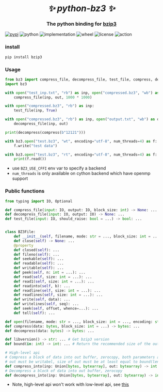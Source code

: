 <h1 align="center"><i>✨ python-bz3 ✨ </i></h1>

<h3 align="center">The python binding for <a href="https://github.com/kspalaiologos/bzip3/tree/master">bzip3</a> </h3>

[![pypi](https://img.shields.io/pypi/v/bzip3.svg)](https://pypi.org/project/bzip3/)
![python](https://img.shields.io/pypi/pyversions/bzip3)
![implementation](https://img.shields.io/pypi/implementation/bzip3)
![wheel](https://img.shields.io/pypi/wheel/bzip3)
![license](https://img.shields.io/github/license/synodriver/python-bz3.svg)
![action](https://img.shields.io/github/workflow/status/synodriver/python-bz3/build%20wheel)

### install
```bash
pip install bzip3
```


### Usage
```python
from bz3 import compress_file, decompress_file, test_file, compress, decompress
import bz3

with open("test_inp.txt", "rb") as inp, open("compressed.bz3", "wb") as out:
    compress_file(inp, out, 1000 * 1000)

with open("compressed.bz3", "rb") as inp:
    test_file(inp, True)    

with open("compressed.bz3", "rb") as inp, open("output.txt", "wb") as out:
    decompress_file(inp, out)

print(decompress(compress(b"12121")))

with bz3.open("test.bz3", "wt", encoding="utf-8", num_threads=4) as f:
    f.write("test data")

with bz3.open("test.bz3", "rt", encoding="utf-8", num_threads=4) as f:
    print(f.read())
```
- use ```BZ3_USE_CFFI``` env var to specify a backend
- ```num_threads``` is only available on cython backend which have openmp support

### Public functions
```python
from typing import IO, Optional

def compress_file(input: IO, output: IO, block_size: int) -> None: ...
def decompress_file(input: IO, output: IO) -> None: ...
def test_file(input: IO, should_raise: bool = ...) -> bool: ...


class BZ3File:
    def __init__(self, filename, mode: str = ..., block_size: int = ..., num_threads: int = ...) -> None: ...
    def close(self) -> None: ...
    @property
    def closed(self): ...
    def fileno(self): ...
    def seekable(self): ...
    def readable(self): ...
    def writable(self): ...
    def peek(self, n: int = ...): ...
    def read(self, size: int = ...): ...
    def read1(self, size: int = ...): ...
    def readinto(self, b): ...
    def readline(self, size: int = ...): ...
    def readlines(self, size: int = ...): ...
    def write(self, data): ...
    def writelines(self, seq): ...
    def seek(self, offset, whence=...): ...
    def tell(self): ...

def open(filename, mode: str = ..., block_size: int = ..., encoding: str = ..., errors: str = ..., newline: str = ...) -> BZ3File: ...
def compress(data: bytes, block_size: int = ...) -> bytes: ...
def decompress(data: bytes) -> bytes: ...

def libversion() -> str: ... # Get bzip3 version
def bound(in: int) -> int: ... # Return the recommended size of the output buffer for the compression functions.

# High-level api
# Compress a block of data into out buffer, zerocopy, both parameters accept objects which implements buffer-protocol.
# out must be writabel, size of out must be at least equal to bound(len(inp))
def compress_into(inp: Union[bytes, bytearray], out: bytearray) -> int: ...
# Decompress a block of data into out buffer, zerocopy
def decompress_into(inp: Union[bytes, bytearray], out: bytearray) -> int: ...
```

- Note, high-level api won't work with low-level api, see [this](https://github.com/kspalaiologos/bzip3/issues/70)
